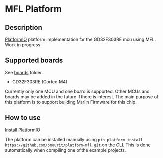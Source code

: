 # MFL Platform

## Description

[PlatformIO](https://platformio.org) platform implementation for the GD32F303RE mcu using MFL. Work in progress.

## Supported boards

See [boards](https://github.com/bmourit/platform-mfl/tree/main/boards) folder.

* GD32F303RE (Cortex-M4)

Currently only one MCU and one board is supported. Other MCUs and boards may be added in the future if there is interest. The main purpose of this platform is to support building Marlin Firmware for this chip.

## How to use

[Install PlatformIO](https://platformio.org)

The platform can be installed manually using `pio platform install https://github.com/bmourit/platform-mfl.git` on [the CLI](https://docs.platformio.org/en/latest/integration/ide/vscode.html#platformio-core-cli). This is done automatically when compiling one of the example projects. 
